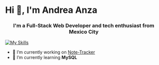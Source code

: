 # Hi 👋, I'm Andrea Anza
<h3 align="center">I'm a Full-Stack Web Developer and tech enthusiast from Mexico City</h3>

[![My Skills](https://skillicons.dev/icons?i=css,git,github,html,heroku,js,jest,jquery,nodejs,react,redux,tailwind,vercel,vite,vscode,webpack)](https://skillicons.dev)

- 🔭 I’m currently working on [Note-Tracker](https://github.com/AndyAnza/Note-Tracker-C11)
- 🌱 I’m currently learning **MySQL**
